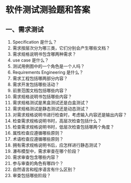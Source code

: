 # 软件测试测验题和答案

## 一、需求测试 

1. Specification 是什么？    
2. 需求按层次分为哪三类，它们分别会产生哪些文档？    
3. 需求规格说明书包含哪两种需求？    
4. use case 是什么？
5. 测试用例图中的一个角色是一个人吗？    
6. Requirements Engineering 是什么？    
7. 需求工程包括哪两部分内容？    
8. 需求开发包括哪些活动？    
9. 前景范围文档包括哪些内容？    
10. 需求规格说明书包括哪些内容？    
11. 需求规格测试是黑盒测试还是白盒测试？    
12. 需求规格测试是静态测试还是动态测试？    
13. 对需求规格说明书进行检查时，考虑输入内容还是输出内容？
14. 检查需求规格说明书时，高层次检查包括什么？    
15. 检查需求规格说明书时，低层次检查包括哪两个角度？    
16. 属性检查应遵循哪些原则？    
17. 术语检查应遵循哪些原则？    
18. 拥有需求规格说明书后，应怎样进行静态测试？
19. 瀑布模型中，需求审查在哪个阶段？    
20. 需求审查包含哪些内容？    
21. 参与审查的角色有哪四个？
22. 自然语言和程序语言有什么区别？    
23. 审查包括哪些阶段？    
